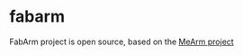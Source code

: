 # fabarm
FabArm project is open source, based on the [MeArm project](https://shop.mime.co.uk/pages/instructions)
